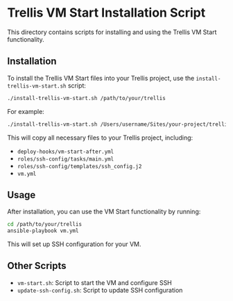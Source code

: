 # Trellis VM Start Installation Script

This directory contains scripts for installing and using the Trellis VM Start functionality.

## Installation

To install the Trellis VM Start files into your Trellis project, use the `install-trellis-vm-start.sh` script:

```bash
./install-trellis-vm-start.sh /path/to/your/trellis
```

For example:
```bash
./install-trellis-vm-start.sh /Users/username/Sites/your-project/trellis
```

This will copy all necessary files to your Trellis project, including:
- `deploy-hooks/vm-start-after.yml`
- `roles/ssh-config/tasks/main.yml`
- `roles/ssh-config/templates/ssh_config.j2`
- `vm.yml`

## Usage

After installation, you can use the VM Start functionality by running:

```bash
cd /path/to/your/trellis
ansible-playbook vm.yml
```

This will set up SSH configuration for your VM.

## Other Scripts

- `vm-start.sh`: Script to start the VM and configure SSH
- `update-ssh-config.sh`: Script to update SSH configuration 